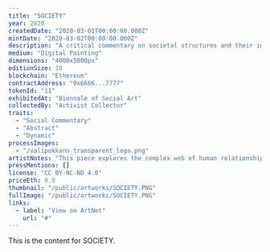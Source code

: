 ```yaml
---
title: "SOCIETY"
year: 2020
createdDate: "2020-03-01T00:00:00.000Z"
mintDate: "2020-03-02T00:00:00.000Z"
description: "A critical commentary on societal structures and their impact."
medium: "Digital Painting"
dimensions: "4000x5000px"
editionSize: 10
blockchain: "Ethereum"
contractAddress: "0x6666...7777"
tokenId: "11"
exhibitedAt: "Biennale of Social Art"
collectedBy: "Activist Collector"
traits:
  - "Social Commentary"
  - "Abstract"
  - "Dynamic"
processImages:
  - "/valipokkann_transparent_logo.png"
artistNotes: "This piece explores the complex web of human relationships and societal constructs."
pressMentions: []
license: "CC BY-NC-ND 4.0"
priceEth: 0.9
thumbnail: "/public/artworks/SOCIETY.PNG"
fullImage: "/public/artworks/SOCIETY.PNG"
links:
  - label: "View on ArtNet"
    url: "#"
---
```


This is the content for SOCIETY. 